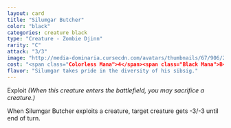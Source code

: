```yaml
---
layout: card
title: "Silumgar Butcher"
color: "black"
categories: creature black
type: "Creature - Zombie Djinn"
rarity: "C"
attack: "3/3"
image: "http://media-dominaria.cursecdn.com/avatars/thumbnails/67/906/200/283/635608919034874302.png"
cost: "<span class="Colorless Mana">4</span><span class="Black Mana">B</span>"
flavor: "Silumgar takes pride in the diversity of his sibsig."
---
```


Exploit <em>(When this creature enters the battlefield, you may sacrifice a creature.)</em>

When Silumgar Butcher exploits a creature, target creature gets -3/-3 until end of turn.

